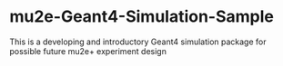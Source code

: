 # mu2e-Geant4-Simulation-Sample
This is a developing and introductory Geant4 simulation package for possible future mu2e+ experiment design
